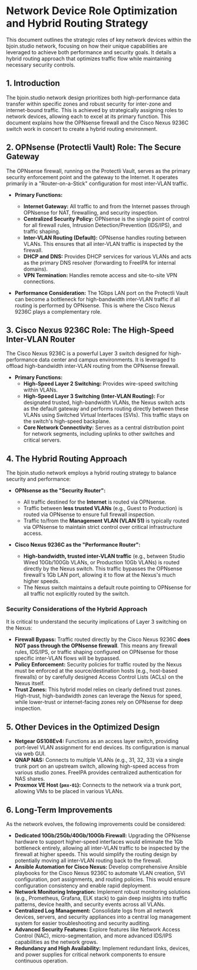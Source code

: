 # Network Device Role Optimization and Hybrid Routing Strategy

This document outlines the strategic roles of key network devices within the bjoin.studio network, focusing on how their unique capabilities are leveraged to achieve both performance and security goals. It details a hybrid routing approach that optimizes traffic flow while maintaining necessary security controls.

## 1. Introduction

The bjoin.studio network design prioritizes both high-performance data transfer within specific zones and robust security for inter-zone and internet-bound traffic. This is achieved by strategically assigning roles to network devices, allowing each to excel at its primary function. This document explains how the OPNsense firewall and the Cisco Nexus 9236C switch work in concert to create a hybrid routing environment.

## 2. OPNsense (Protectli Vault) Role: The Secure Gateway

The OPNsense firewall, running on the Protectli Vault, serves as the primary security enforcement point and the gateway to the Internet. It operates primarily in a "Router-on-a-Stick" configuration for most inter-VLAN traffic.

*   **Primary Functions:**
    *   **Internet Gateway:** All traffic to and from the Internet passes through OPNsense for NAT, firewalling, and security inspection.
    *   **Centralized Security Policy:** OPNsense is the single point of control for all firewall rules, Intrusion Detection/Prevention (IDS/IPS), and traffic shaping.
    *   **Inter-VLAN Routing (Default):** OPNsense handles routing between VLANs. This ensures that all inter-VLAN traffic is inspected by the firewall.
    *   **DHCP and DNS:** Provides DHCP services for various VLANs and acts as the primary DNS resolver (forwarding to FreeIPA for internal domains).
    *   **VPN Termination:** Handles remote access and site-to-site VPN connections.

*   **Performance Consideration:** The 1Gbps LAN port on the Protectli Vault can become a bottleneck for high-bandwidth inter-VLAN traffic if all routing is performed by OPNsense. This is where the Cisco Nexus 9236C plays a complementary role.

## 3. Cisco Nexus 9236C Role: The High-Speed Inter-VLAN Router

The Cisco Nexus 9236C is a powerful Layer 3 switch designed for high-performance data center and campus environments. It is leveraged to offload high-bandwidth inter-VLAN routing from the OPNsense firewall.

*   **Primary Functions:**
    *   **High-Speed Layer 2 Switching:** Provides wire-speed switching within VLANs.
    *   **High-Speed Layer 3 Switching (Inter-VLAN Routing):** For designated trusted, high-bandwidth VLANs, the Nexus switch acts as the default gateway and performs routing directly between these VLANs using Switched Virtual Interfaces (SVIs). This traffic stays on the switch's high-speed backplane.
    *   **Core Network Connectivity:** Serves as a central distribution point for network segments, including uplinks to other switches and critical servers.

## 4. The Hybrid Routing Approach

The bjoin.studio network employs a hybrid routing strategy to balance security and performance:

*   **OPNsense as the "Security Router":**
    *   All traffic destined for the **Internet** is routed via OPNsense.
    *   Traffic between **less trusted VLANs** (e.g., Guest to Production) is routed via OPNsense to ensure full firewall inspection.
    *   Traffic to/from the **Management VLAN (VLAN 51)** is typically routed via OPNsense to maintain strict control over critical infrastructure access.

*   **Cisco Nexus 9236C as the "Performance Router":**
    *   **High-bandwidth, trusted inter-VLAN traffic** (e.g., between Studio Wired 10Gb/100Gb VLANs, or Production 10Gb VLANs) is routed directly by the Nexus switch. This traffic bypasses the OPNsense firewall's 1Gb LAN port, allowing it to flow at the Nexus's much higher speeds.
    *   The Nexus switch maintains a default route pointing to OPNsense for all traffic not explicitly routed by the switch.

### Security Considerations of the Hybrid Approach

It is critical to understand the security implications of Layer 3 switching on the Nexus:

*   **Firewall Bypass:** Traffic routed directly by the Cisco Nexus 9236C **does NOT pass through the OPNsense firewall**. This means any firewall rules, IDS/IPS, or traffic shaping configured on OPNsense for those specific inter-VLAN flows will be bypassed.
*   **Policy Enforcement:** Security policies for traffic routed by the Nexus must be enforced at the source/destination hosts (e.g., host-based firewalls) or by carefully designed Access Control Lists (ACLs) on the Nexus itself.
*   **Trust Zones:** This hybrid model relies on clearly defined trust zones. High-trust, high-bandwidth zones can leverage the Nexus for speed, while lower-trust or internet-facing zones rely on OPNsense for deep inspection.

## 5. Other Devices in the Optimized Design

*   **Netgear GS108Ev4:** Functions as an access layer switch, providing port-level VLAN assignment for end devices. Its configuration is manual via web GUI.
*   **QNAP NAS:** Connects to multiple VLANs (e.g., 31, 32, 33) via a single trunk port on an upstream switch, allowing high-speed access from various studio zones. FreeIPA provides centralized authentication for NAS shares.
*   **Proxmox VE Host (`pmx-01`):** Connects to the network via a trunk port, allowing VMs to be placed in various VLANs.

## 6. Long-Term Improvements

As the network evolves, the following improvements could be considered:

*   **Dedicated 10Gb/25Gb/40Gb/100Gb Firewall:** Upgrading the OPNsense hardware to support higher-speed interfaces would eliminate the 1Gb bottleneck entirely, allowing all inter-VLAN traffic to be inspected by the firewall at higher speeds. This would simplify the routing design by potentially moving all inter-VLAN routing back to the firewall.
*   **Ansible Automation for Cisco Nexus:** Develop comprehensive Ansible playbooks for the Cisco Nexus 9236C to automate VLAN creation, SVI configuration, port assignments, and routing policies. This would ensure configuration consistency and enable rapid deployment.
*   **Network Monitoring Integration:** Implement robust monitoring solutions (e.g., Prometheus, Grafana, ELK stack) to gain deep insights into traffic patterns, device health, and security events across all VLANs.
*   **Centralized Log Management:** Consolidate logs from all network devices, servers, and security appliances into a central log management system for easier troubleshooting and security auditing.
*   **Advanced Security Features:** Explore features like Network Access Control (NAC), micro-segmentation, and more advanced IDS/IPS capabilities as the network grows.
*   **Redundancy and High Availability:** Implement redundant links, devices, and power supplies for critical network components to ensure continuous operation.
